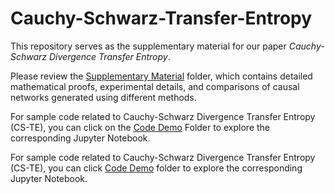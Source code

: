 <!--
# conditional-Cauchy-Schwarz
Cauchy-Schwarz divergence and Conditional Cauchy-Schwarz divergence

We provide the implementation of Cauchy-Schwarz divergence and Conditional Cauchy-Schwarz divergence with both MATLAB and Python.

References:
1. Principe, Jose C. Information theoretic learning: Renyi's entropy and kernel perspectives. Springer Science & Business Media, 2010.
2. Jenssen, Robert, et al. "The Cauchy–Schwarz divergence and Parzen windowing: Connections to graph theory and Mercer kernels." Journal of the Franklin Institute 343.6 (2006): 614-629.
3. Yu, Shujian, et al. "The Conditional Cauchy-Schwarz Divergence with Applications to Time-Series Data and Sequential Decision Making." arXiv preprint arXiv:2301.08970 (2023).
-->

# Cauchy-Schwarz-Transfer-Entropy
This repository serves as the supplementary material for our paper *Cauchy-Schwarz Divergence Transfer Entropy*.

Please review the [Supplementary Material](https://github.com/zhaozhaoma/Cauchy-Schwarz-Transfer-Entropy/tree/main/Supplementary%20Document) folder, which contains detailed mathematical proofs, experimental details, and comparisons of causal networks generated using different methods.

For sample code related to Cauchy-Schwarz Divergence Transfer Entropy (CS-TE), you can click on the [Code Demo](https://github.com/zhaozhaoma/Cauchy-Schwarz-Transfer-Entropy/tree/main/Code%20Demo) Folder to explore the corresponding Jupyter Notebook.

For sample code related to Cauchy-Schwarz Divergence Transfer Entropy (CS-TE), you can click [Code Demo](https://github.com/zhaozhaoma/Cauchy-Schwarz-Transfer-Entropy/tree/main/Code%20Demo) folder to explore the corresponding Jupyter Notebook.
